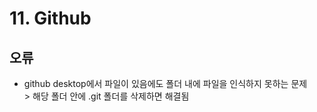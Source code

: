 # 11. Github

## 오류
* github desktop에서 파일이 있음에도 폴더 내에 파일을 인식하지 못하는 문제
 <br>> 해당 폴더 안에 .git 폴더를 삭제하면 해결됨